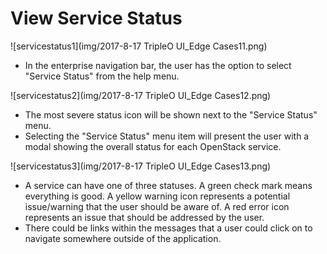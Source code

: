 # View Service Status
![servicestatus1](img/2017-8-17 TripleO UI_Edge Cases11.png)
- In the enterprise navigation bar, the user has the option to select "Service Status" from the help menu.

![servicestatus2](img/2017-8-17 TripleO UI_Edge Cases12.png)
- The most severe status icon will be shown next to the "Service Status" menu.
- Selecting the "Service Status" menu item will present the user with a modal showing the overall status for each OpenStack service.

![servicestatus3](img/2017-8-17 TripleO UI_Edge Cases13.png)
- A service can have one of three statuses. A green check mark means everything is good. A yellow warning icon represents a potential issue/warning that the user should be aware of. A red error icon represents an issue that should be addressed by the user.
- There could be links within the messages that a user could click on to navigate somewhere outside of the application.
